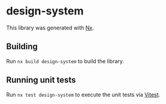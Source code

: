 # design-system

This library was generated with [Nx](https://nx.dev).

## Building

Run `nx build design-system` to build the library.

## Running unit tests

Run `nx test design-system` to execute the unit tests via [Vitest](https://vitest.dev/).
